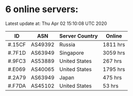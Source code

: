 # 6 online servers:

Latest update at: Thu Apr 02 15:10:08 UTC 2020

| ID | ASN | Server Country | Online |
| -- | --- | -------------- | ------ |
| #.15CF | AS49392 | Russia | 1811 hrs |
| #.7F1D | AS63949 | Singapore | 3059 hrs |
| #.9FC3 | AS53889 | United States | 267 hrs |
| #.E069 | AS40065 | United States | 1795 hrs |
| #.2A79 | AS63949 | Japan | 475 hrs |
| #.F7DA | AS45102 | United States | 53 hrs |

